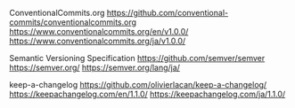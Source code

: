
ConventionalCommits.org
https://github.com/conventional-commits/conventionalcommits.org
https://www.conventionalcommits.org/en/v1.0.0/
https://www.conventionalcommits.org/ja/v1.0.0/

Semantic Versioning Specification
https://github.com/semver/semver
https://semver.org/
https://semver.org/lang/ja/

keep-a-changelog
https://github.com/olivierlacan/keep-a-changelog/
https://keepachangelog.com/en/1.1.0/
https://keepachangelog.com/ja/1.1.0/
